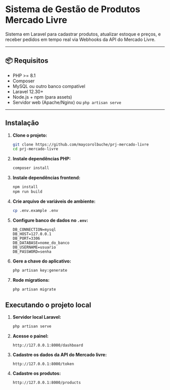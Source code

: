 # Sistema de Gestão de Produtos Mercado Livre

Sistema em Laravel para cadastrar produtos, atualizar estoque e preços, e receber pedidos em tempo real via Webhooks da API do Mercado Livre.

---

## 📦 Requisitos

- PHP >= 8.1
- Composer
- MySQL ou outro banco compatível
- Laravel 12.30+
- Node.js + npm (para assets)
- Servidor web (Apache/Nginx) ou `php artisan serve`

---

## Instalação

1. **Clone o projeto:**

    ```bash
    git clone https://github.com/maycorolbuche/prj-mercado-livre
    cd prj-mercado-livre
    ```

2. **Instale dependências PHP:**

    ```bash
    composer install
    ```

3. **Instale dependências frontend:**

    ```bash
    npm install
    npm run build
    ```

4. **Crie arquivo de variáveis de ambiente:**

    ```bash
    cp .env.example .env
    ```

5. **Configure banco de dados no `.env`:**

    ```arduino
    DB_CONNECTION=mysql
    DB_HOST=127.0.0.1
    DB_PORT=3306
    DB_DATABASE=nome_do_banco
    DB_USERNAME=usuario
    DB_PASSWORD=senha
    ```

6. **Gere a chave do aplicativo:**

    ```bash
    php artisan key:generate
    ```

7. **Rode migrations:**

    ```bash
    php artisan migrate
    ```

## Executando o projeto local

1. **Servidor local Laravel:**

    ```bash
    php artisan serve
    ```

2. **Acesse o painel:**

    ```arduino
    http://127.0.0.1:8000/dashboard
    ```

3. **Cadastre os dados da API do Mercado livre:**

    ```arduino
    http://127.0.0.1:8000/token
    ```

4. **Cadastre os produtos:**

    ```arduino
    http://127.0.0.1:8000/products
    ```
